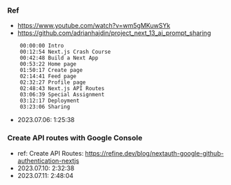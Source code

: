 ### Ref
- https://www.youtube.com/watch?v=wm5gMKuwSYk
- https://github.com/adrianhajdin/project_next_13_ai_prompt_sharing
```text
    00:00:00 Intro
    00:12:54 Next.js Crash Course
    00:42:48 Build a Next App
    00:53:22 Home page
    01:50:17 Create page
    02:14:41 Feed page
    02:32:27 Profile page
    02:48:43 Next.js API Routes
    03:06:39 Special Assignment
    03:12:17 Deployment
    03:23:06 Sharing
```
- 2023.07.06: 1:25:38
### Create API routes with Google Console
- ref: Create API Routes: https://refine.dev/blog/nextauth-google-github-authentication-nextjs
- 2023.07.10: 2:32:38
- 2023.07.11: 2:48:04

